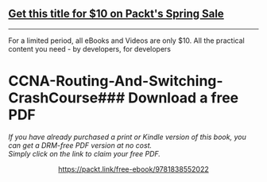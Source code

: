 ## [Get this title for $10 on Packt's Spring Sale](https://www.packt.com/C13693?utm_source=github&utm_medium=packt-github-repo&utm_campaign=spring_10_dollar_2022)
-----
For a limited period, all eBooks and Videos are only $10. All the practical content you need \- by developers, for developers

# CCNA-Routing-And-Switching-CrashCourse### Download a free PDF

 <i>If you have already purchased a print or Kindle version of this book, you can get a DRM-free PDF version at no cost.<br>Simply click on the link to claim your free PDF.</i>
<p align="center"> <a href="https://packt.link/free-ebook/9781838552022">https://packt.link/free-ebook/9781838552022 </a> </p>
